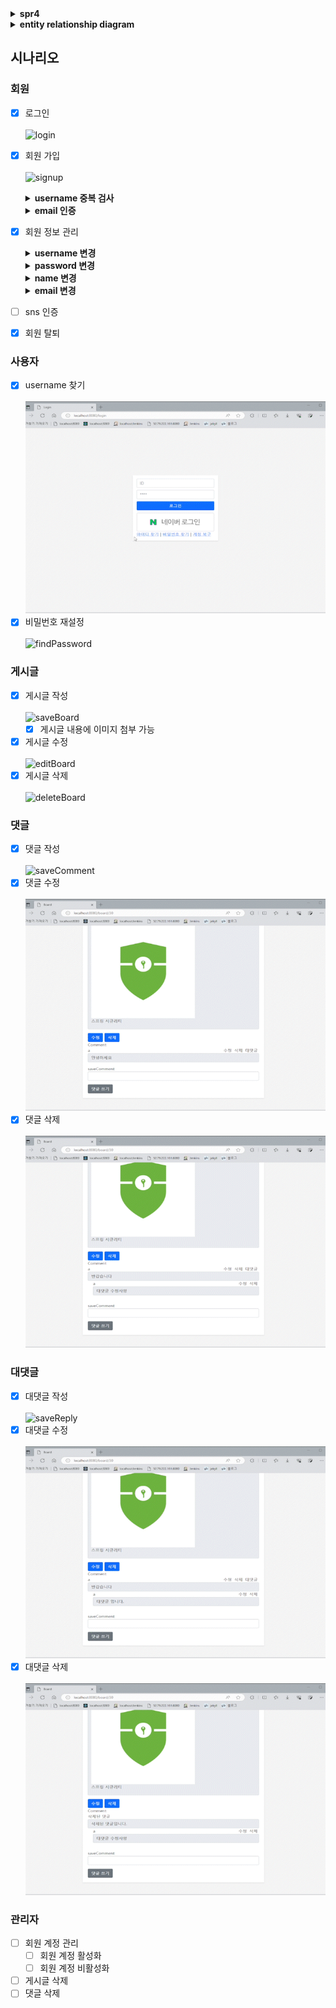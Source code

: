 <details>
<summary> <b>spr4</b> </summary>

게시글 -> 댓글, 댓글, 댓글 -> 댓글 작성자, 댓글 작성자, 댓글 작성자, ... n+1

aop 트랜잭션 전파

파일업로드 ckeditor
</details>


<details>
<summary><b>entity relationship diagram</b></summary>

![erd](/src/main/resources/content/spr4.png)
</details>

## 시나리오

### 회원
- [x] 로그인<br/>    
  ![login](/src/main/resources/content/login.gif)
- [x] 회원 가입<br/>  
  ![signup](/src/main/resources/content/signupEnd.gif)
  <details> 
  <summary><b>username 중복 검사</b></summary>
  
  ![validateUsername](/src/main/resources/content/validateUsername.gif)
  </details>
  <details>
  <summary><b>email 인증</b></summary> 
  
  ![verifyEmail](/src/main/resources/content/verifyEmail.gif)
  </details>
- [x] 회원 정보 관리
  <details>
  <summary><b>username 변경</b></summary> 

  ![updateUsername](/src/main/resources/content/updateUsername.gif)
  </details>
  <details>
  <summary><b>password 변경</b></summary> 

  ![updatePassword](/src/main/resources/content/updatePassword.gif)
  - [x] 기존 비밀번호, 새 비밀번호가 같으면 예외 발생 
  </details>
  <details>
  <summary><b>name 변경</b></summary> 

  ![updateName](/src/main/resources/content/updateName.gif)
  </details>
  <details>
  <summary><b>email 변경</b></summary> 

  ![updateEmail](/src/main/resources/content/updateEmail.gif)
  - [x] email 인증
  </details>
- [ ] sns 인증
- [x] 회원 탈퇴

### 사용자
- [x] username 찾기<br/>    
  ![findUsername](/src/main/resources/content/findUsername.gif)
- [x] 비밀번호 재설정<br/>    
  ![findPassword](/src/main/resources/content/findPassword.gif)

### 게시글
- [x] 게시글 작성<br/>    
  ![saveBoard](/src/main/resources/content/saveBoard.gif)
  - [x] 게시글 내용에 이미지 첨부 가능
- [x] 게시글 수정<br/>    
  ![editBoard](/src/main/resources/content/editBoard.gif)
- [x] 게시글 삭제<br/>    
  ![deleteBoard](/src/main/resources/content/deleteBoard.gif)

### 댓글
- [x] 댓글 작성<br/>    
  ![saveComment](/src/main/resources/content/saveComment.gif)
- [x] 댓글 수정<br/>    
  ![editComment](/src/main/resources/content/editComment.gif)
- [x] 댓글 삭제<br/>    
  ![deleteComment](/src/main/resources/content/deleteComment.gif)

### 대댓글
- [x] 대댓글 작성<br/>    
  ![saveReply](/src/main/resources/content/saveReply.gif)
- [x] 대댓글 수정<br/>    
  ![editReply](/src/main/resources/content/editReply.gif)
- [x] 대댓글 삭제<br/>    
  ![deleteReply](/src/main/resources/content/deleteReply.gif)

### 관리자
- [ ] 회원 계정 관리
    - [ ] 회원 계정 활성화
    - [ ] 회원 계정 비활성화
- [ ] 게시글 삭제
- [ ] 댓글 삭제

[//]: # (![home]&#40;/src/main/resources/content/home.gif&#41;)



